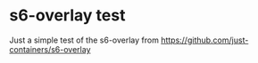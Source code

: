 # s6-overlay test
Just a simple test of the s6-overlay from https://github.com/just-containers/s6-overlay
